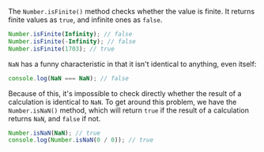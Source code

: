 The `Number.isFinite()` method checks whether the value is finite. It returns finite values as `true`, and infinite ones as `false`.

```js
Number.isFinite(Infinity); // false
Number.isFinite(-Infinity); // false
Number.isFinite(1703); // true
```

`NaN` has a funny characteristic in that it isn't identical to anything, even itself:

```js
console.log(NaN === NaN); // false 
```

Because of this, it's impossible to check directly whether the result of a calculation is identical to `NaN`. To get around this problem, we have the `Number.isNaN()` method, which will return `true` if the result of a calculation returns `NaN`, and `false` if not.

```js
Number.isNaN(NaN); // true
console.log(Number.isNaN(0 / 0)); // true
```